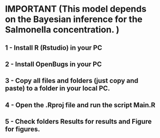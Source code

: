 # IMPORTANT (This model depends on the Bayesian inference for the Salmonella concentration. )
## 1 - Install R (Rstudio) in your PC
## 2 - Install OpenBugs in your PC
## 3 - Copy all files and folders (just copy and paste) to a folder in your local PC.
## 4 - Open the .Rproj file and run the script Main.R
## 5 - Check folders Results for results and Figure for figures.